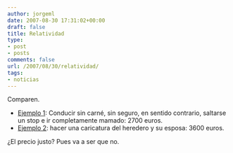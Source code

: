 ```yaml
---
author: jorgeml
date: 2007-08-30 17:31:02+00:00
draft: false
title: Relatividad
type: 
- post
- posts
comments: false
url: /2007/08/30/relatividad/
tags:
- noticias
---
```


Comparen.

* [Ejemplo 1](http://www.adn.es/ciudadanos/20070830/NWS-0964-Policia-temerario-conductor-multas-impone.html): Conducir sin carné, sin seguro, en sentido contrario, saltarse un stop e ir completamente mamado: 2700 euros.
* [Ejemplo 2](http://www.adn.es/ciudadanos/20070830/NWS-1105-Principes-Marlaska-Jueves-caricatura-autores.html): hacer una caricatura del heredero y su esposa: 3600 euros.

¿El precio justo? Pues va a ser que no.
